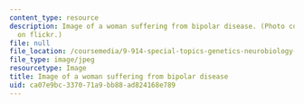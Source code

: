```yaml
---
content_type: resource
description: Image of a woman suffering from bipolar disease. (Photo courtesy of pollywood
  on flickr.)
file: null
file_location: /coursemedia/9-914-special-topics-genetics-neurobiology-and-pathophysiology-of-psychiatric-disorders-fall-2008/ca07e9bc337071a9bb88ad824168e789_9-914f08-th.jpg
file_type: image/jpeg
resourcetype: Image
title: Image of a woman suffering from bipolar disease
uid: ca07e9bc-3370-71a9-bb88-ad824168e789
---
```

